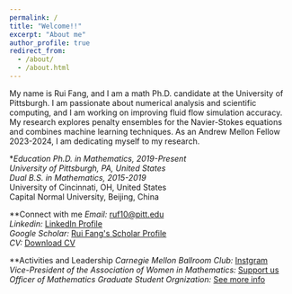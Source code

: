 ```yaml
---
permalink: /
title: "Welcome!!"
excerpt: "About me"
author_profile: true
redirect_from: 
  - /about/
  - /about.html
---
```

My name is Rui Fang, and I am a math Ph.D. candidate at the University of Pittsburgh.  I am passionate about numerical analysis and scientific computing, and I am working on improving fluid flow simulation accuracy. My research explores penalty ensembles for the Navier-Stokes equations and combines machine learning techniques. As an Andrew Mellon Fellow 2023-2024, I am dedicating myself to my research.

**Education
*Ph.D. in Mathematics, 2019-Present* <br />
 University of Pittsburgh, PA, United States* <br />
*Dual B.S. in Mathematics, 2015-2019* <br />
University of Cincinnati, OH, United States <br />
Capital Normal University, Beijing, China

**Connect with me
*Email:* [ruf10@pitt.edu](mailto:ruf10@pitt.edu) <br />
*Linkedin:* [LinkedIn Profile](www.linkedin.com/in/ruf10) <br />
*Google Scholar:* [Rui Fang's Scholar Profile](https://scholar.google.com/citations?user=W9GY0i0AAAAJ&hl=en) <br />
*CV:*  [Download CV](https://ruf10.github.io/CV_RuiFang.pdf)

**Activities and Leadership
*Carnegie Mellon Ballroom Club:* [Instgram](https://www.instagram.com/cmuballroom?igsh=NDlyZmZubTY0eXhy) <br />
*Vice-President of the Association of Women in Mathematics:* [Support us](https://www.mathematics.pitt.edu/AWM)<br />
*Officer of Mathematics Graduate Student Orgnization:* [See more info](https://www.mathematics.pitt.edu/graduate/organizations/mathematics-graduate-student-organization-gso) 



